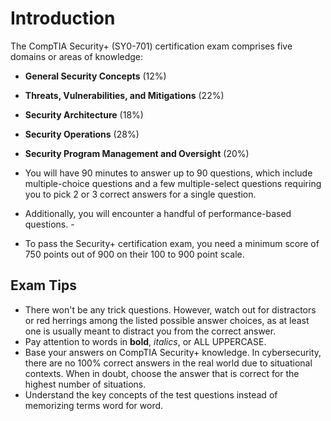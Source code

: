 # Introduction

The CompTIA Security+ (SY0-701) certification exam comprises five domains or areas of knowledge:

- **General Security Concepts** (12%)
- **Threats, Vulnerabilities, and Mitigations** (22%)
- **Security Architecture** (18%)
- **Security Operations** (28%)
- **Security Program Management and Oversight** (20%)

- You will have 90 minutes to answer up to 90 questions, which include multiple-choice questions and a few multiple-select questions requiring you to pick 2 or 3 correct answers for a single question. 
- Additionally, you will encounter a handful of performance-based questions. -
- To pass the Security+ certification exam, you need a minimum score of 750 points out of 900 on their 100 to 900 point scale.

## Exam Tips

- There won't be any trick questions. However, watch out for distractors or red herrings among the listed possible answer choices, as at least one is usually meant to distract you from the correct answer.
- Pay attention to words in **bold**, *italics*, or ALL UPPERCASE.
- Base your answers on CompTIA Security+ knowledge. In cybersecurity, there are no 100% correct answers in the real world due to situational contexts. When in doubt, choose the answer that is correct for the highest number of situations.
- Understand the key concepts of the test questions instead of memorizing terms word for word.

